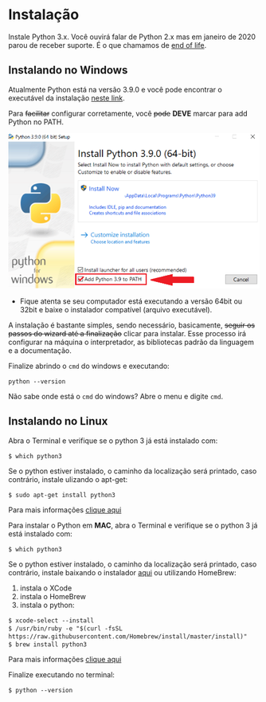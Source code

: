 # Instalação

Instale Python 3.x. Você ouvirá falar de Python 2.x mas em janeiro de 2020 parou de receber suporte. É o que chamamos de [end of life](https://www.python.org/doc/sunset-python-2/).

## Instalando no Windows

Atualmente Python está na versão 3.9.0 e você pode encontrar o executável da instalação [neste link](https://www.python.org/downloads/).

Para ~~facilitar~~ configurar corretamente, você ~~pode~~ **DEVE** marcar para add Python no PATH.

![img](images\python_install.png)

* Fique atenta se seu computador está executando a versão 64bit ou 32bit e baixe o instalador compatível (arquivo executável).

A instalação é bastante simples, sendo necessário, basicamente, ~~seguir os passos do wizard até a finalização~~ clicar para instalar. Esse processo irá configurar na máquina o interpretador, as bibliotecas padrão da linguagem e a documentação.

Finalize abrindo o `cmd` do windows e executando:

```shell
python --version
```

Não sabe onde está o `cmd` do windows? Abre o menu e digite `cmd`.

## Instalando no Linux

Abra o Terminal e verifique se o python 3 já está instalado com:

```shell
$ which python3
```

Se o python estiver instalado, o caminho da localização será printado, caso contrário, instale ulizando o apt-get:

```shell
$ sudo apt-get install python3
```

Para mais informações [clique aqui](https://python.org.br/instalacao-linux/)

Para instalar o Python em **MAC**, abra o Terminal e verifique se o python 3 já está instalado com:

```shell
$ which python3
```

Se o python estiver instalado, o caminho da localização será printado, caso contrário, instale baixando o instalador [aqui](https://www.python.org/downloads/) ou utilizando HomeBrew:

1. instala o XCode
2. instala o HomeBrew
3. instala o python:

```shell
$ xcode-select --install
$ /usr/bin/ruby -e "$(curl -fsSL https://raw.githubusercontent.com/Homebrew/install/master/install)"
$ brew install python3
```

Para mais informações [clique aqui](https://python.org.br/instalacao-mac/)

Finalize executando no terminal:

```shell
$ python --version
```